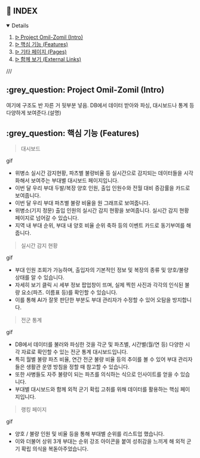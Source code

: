 ## :pencil: INDEX
<details open="open">
<ol>
<li><a href="#intro"> ᐅ  Project Omil-Zomil (Intro)</a></li>
<li><a href="#features"> ᐅ  핵심 기능 (Features)</a></li>
<li><a href="#pages"> ᐅ  기타 페이지 (Pages)</a></li>
<li><a href="#links"> ᐅ  함께 보기 (External Links)</a></li>
</ol>
</details>
///

<h2 id="intro"> :grey_question: Project Omil-Zomil (Intro)</h2>
여기에 구조도 반 자른 거 뒷부분 넣음. DB에서 데이터 받아와 파싱, 대시보드나 통계 등 다양하게 보여준다.(설명)


<h2 id="features"> :grey_question: 핵심 기능 (Features)</h2>

> 대시보드

gif
 + 위병소 실시간 감지현황, 파츠별 불량비율 등 실시간으로 감지되는 데이터들을 시각화해서 보여주는 부대별 대시보드 페이지입니다.
 + 이번 달 우리 부대 두발/복장 양호 인원, 출입 인원수와 전월 대비 증감률을 카드로 보여줍니다.
 + 이번 달 우리 부대 파츠별 불량 비율을 원 그래프로 보여줍니다.
 + 위병소(기지 정문) 출입 인원의 실시간 감지 현황을 보여줍니다. 실시간 감지 현황 페이지로 넘어갈 수 있습니다.
 + 지역 내 부대 순위, 부대 내 양호 비율 순위 축하 등의 이벤트 카드로 동기부여를 해줍니다.


> 실시간 감지 현황

gif
 + 부대 인원 조회가 가능하며, 출입자의 기본적인 정보 및 복장의 종류 및 양호/불량 상태를 알 수 있습니다.
 + 자세히 보기 클릭 시 세부 정보 팝업창이 뜨며, 실제 찍힌 사진과 각각의 인식된 불량 요소(파츠. 이름표 등)를 확인할 수 있습니다.
 + 이를 통해 AI가 잘못 판단한 부분도 부대 관리자가 수정할 수 있어 오탐을 방지합니다.

> 전군 통계

gif
 + DB에서 데이터를 불러와 파싱한 것을 각군 및 파츠별, 시간별(월/연 등) 다양한 시각 자료로 확인할 수 있는 전군 통계 대시보드입니다.
 + 특히 월별 불량 파츠 비율, 연간 전군 불량 비율 등의 추이를 볼 수 있어 부대 관리자들은 생활관 운영 방침을 정할 때 참고할 수 있습니다.
 + 또한 사병들도 자주 불량이 되는 파츠를 의식하는 식으로 인사이트를 얻을 수 있습니다.
 + 부대별 대시보드와 함께 외적 군기 확립 고취를 위해 데이터를 활용하는 핵심 페이지입니다.

> 랭킹 페이지

gif
 + 양호 / 불량 인원 및 비율 등을 통해 부대별 순위를 리스트업 했습니다.
 + 이와 더불어 상위 3개 부대는 순위 강조 아이콘을 붙여 성취감을 느끼게 해 외적 군기 확립 의식을 복돋아주었습니다.

